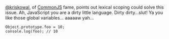 [@kriskowal](http://twitter.com/kriskowal), of [CommonJS](http://commonjs.org) fame, points out lexical scoping could solve this issue. Ah, JavaScript you are a dirty little language. Dirty dirty…slut! Ya you like those global variables… aaaaaw yah…

```
Object.prototype.foo = 10; 
console.log(foo); // 10
```